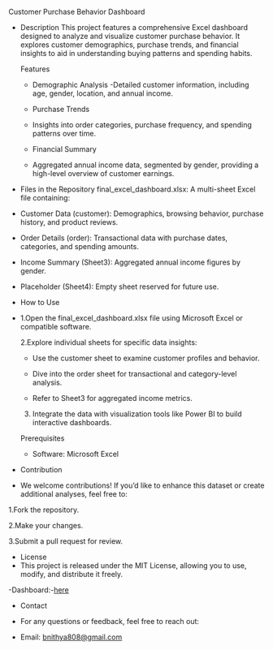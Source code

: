 Customer Purchase Behavior Dashboard
- Description
   This project features a comprehensive Excel dashboard designed to analyze and visualize customer purchase behavior. It explores customer demographics, purchase trends, and financial insights to aid in understanding buying patterns and spending habits.

   Features
   - Demographic Analysis
   -Detailed customer information, including age, gender, location, and annual income.

   - Purchase Trends
   - Insights into order categories, purchase frequency, and spending patterns over time.

    - Financial Summary
     - Aggregated annual income data, segmented by gender, providing a high-level overview of customer earnings.

- Files in the Repository
   final_excel_dashboard.xlsx: A multi-sheet Excel file containing:

- Customer Data (customer): Demographics, browsing behavior, purchase history, and product reviews.

- Order Details (order): Transactional data with purchase dates, categories, and spending amounts.

- Income Summary (Sheet3): Aggregated annual income figures by gender.

- Placeholder (Sheet4): Empty sheet reserved for future use.

- How to Use
- 
  1.Open the final_excel_dashboard.xlsx file using Microsoft Excel or compatible software.

  2.Explore individual sheets for specific data insights:

    - Use the customer sheet to examine customer profiles and behavior.

    - Dive into the order sheet for transactional and category-level analysis.

     - Refer to Sheet3 for aggregated income metrics.

  3. Integrate the data with visualization tools like Power BI to build interactive dashboards.

  Prerequisites
    - Software: Microsoft Excel

- Contribution
- We welcome contributions! If you’d like to enhance this dataset or create additional analyses, feel free to:

1.Fork the repository.

2.Make your changes.

3.Submit a pull request for review.

- License
- This project is released under the MIT License, allowing you to use, modify, and distribute it freely.

-Dashboard:-[here](https://github.com/nithyashakthi/Customer-Purchase-Behaviour-Dashbaord/final_excel_dashboard.xlsx)

- Contact
- For any questions or feedback, feel free to reach out:

- Email: bnithya808@gmail.com
